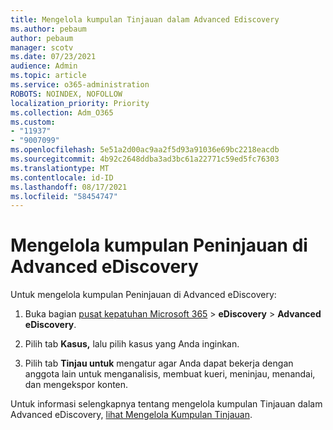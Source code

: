 ```yaml
---
title: Mengelola kumpulan Tinjauan dalam Advanced Ediscovery
ms.author: pebaum
author: pebaum
manager: scotv
ms.date: 07/23/2021
audience: Admin
ms.topic: article
ms.service: o365-administration
ROBOTS: NOINDEX, NOFOLLOW
localization_priority: Priority
ms.collection: Adm_O365
ms.custom:
- "11937"
- "9007099"
ms.openlocfilehash: 5e51a2d00ac9aa2f5d93a91036e69bc2218eacdb
ms.sourcegitcommit: 4b92c2648ddba3ad3bc61a22771c59ed5fc76303
ms.translationtype: MT
ms.contentlocale: id-ID
ms.lasthandoff: 08/17/2021
ms.locfileid: "58454747"
---
```

# <a name="managing-review-sets-in-advanced-ediscovery"></a>Mengelola kumpulan Peninjauan di Advanced eDiscovery

Untuk mengelola kumpulan Peninjauan di Advanced eDiscovery:

1. Buka bagian [pusat kepatuhan Microsoft 365](https://compliance.microsoft.com/)  >  **eDiscovery**  >  **Advanced eDiscovery**.

1. Pilih tab **Kasus,** lalu pilih kasus yang Anda inginkan.

1. Pilih tab **Tinjau untuk** mengatur agar Anda dapat bekerja dengan anggota lain untuk menganalisis, membuat kueri, meninjau, menandai, dan mengekspor konten.

Untuk informasi selengkapnya tentang mengelola kumpulan Tinjauan dalam Advanced eDiscovery, [lihat Mengelola Kumpulan Tinjauan](https://docs.microsoft.com/microsoft-365/compliance/managing-review-sets).